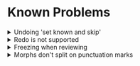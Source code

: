 # Known Problems

<details>
  <summary style="display:list-item">Undoing 'set known and skip'</summary>

> There is a bug that occurs when you do the following:
>    1. Open Anki
>    2. Go to a deck and click 'Study Now'
>    3. Only 'set known and skip' cards
>  <br>
> 
>  If you do this then those actions cannot be undone immediately.
>  You can easily fix this by simply answering (or basically doing anything to) the next card, and you can now just undo
>  twice and the previous 'set known and skip' will be undone.
>
>  This is a weird bug, but I suspect it is due to some guards Anki has about not being able to undo something until the
>  user has made a change manually first ('set known and skip' only makes changes programmatically).
> 
</details>


<details>
  <summary style="display:list-item">Redo is not supported</summary>

> Redoing, i.e. undoing an undo (Ctrl+Shift+Z), is a nightmare to handle with the current Anki API. Since it is a rarely
used feature, it is not worth the required time and effort to make sure it always works. Redo _might_ work just fine,
but
it also might not. Use it at your own risk.
</details>



<details>
  <summary style="display:list-item">Freezing when reviewing</summary>

> AnkiMorphs uses the Anki API to run in the background after you answer a card, which then
displays a progress bar of how many cards have been skipped:
>
> <img src="../img/skipping-progress.png" alt="image" width="40%" height="auto">
>
> The Anki API has a rare bug where it sometimes gets in a deadlock and just says 'Processing...' forever.
>
> <img src="../img/skipping-freeze.png" alt="image" width="40%" height="auto">
>
> When this happens you have to restart Anki.

</details>


<details>
  <summary style="display:list-item">Morphs don't split on punctuation marks</summary>

> Most morphemizers don't split text on punctuation marks because it would split phrases like `10 a.m.`
into `[10, a, m]`, which would be unideal.
>
>This can cause problems when there are line breaks on Anki cards:
>
>```plaintext
>Hello.
>Goodbye.
>```
>
>The text is actually stored as:
>
>```plaintext
>Hello.<br>Goodbye.
>```
>
>Most morphemizers completely ignore the unicode equivalent of `<br>`, which results in them interpreting the text as:
>
>```plaintext
>Hello.Goodbye.
>```
>
>To fix this problem, you can add a whitespace between the punctuation mark and the `<br>` tag.
>```plaintext
>.<br>
>. <br>
>```
>This can be done in bulk with
the `find and replace` feature in the Anki browser:
![find_and_replace_split.png](../img/find_and_replace_split.png)


</details>


